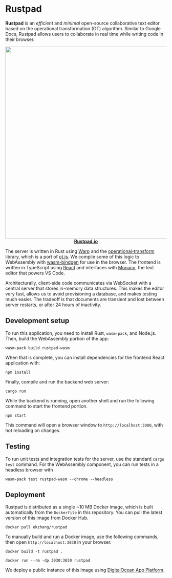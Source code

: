 # Rustpad

**Rustpad** is an _efficient_ and _minimal_ open-source collaborative text
editor based on the operational transformation (OT) algorithm. Similar to Google
Docs, Rustpad allows users to collaborate in real time while writing code in
their browser.

<p align="center">
<a href="https://rustpad.io/">
<img src="https://images.placeholders.dev/?width=600&height=300" width="600"><br>
<strong>Rustpad.io</strong>
</a>
</p>

The server is written in Rust using [Warp](https://github.com/seanmonstar/warp)
and the
[operational-transform](https://github.com/spebern/operational-transform-rs)
library, which is a port of
[ot.js](https://github.com/Operational-Transformation/ot.js). We compile some of
this logic to WebAssembly with
[wasm-bindgen](https://github.com/rustwasm/wasm-bindgen) for use in the browser.
The frontend is written in TypeScript using [React](https://reactjs.org/) and
interfaces with [Monaco](https://github.com/microsoft/monaco-editor), the text
editor that powers VS Code.

Architecturally, client-side code communicates via WebSocket with a central
server that stores in-memory data structures. This makes the editor very fast,
allows us to avoid provisioning a database, and makes testing much easier. The
tradeoff is that documents are transient and lost between server restarts, or
after 24 hours of inactivity.

## Development setup

To run this application, you need to install Rust, `wasm-pack`, and Node.js.
Then, build the WebAssembly portion of the app:

```
wasm-pack build rustpad-wasm
```

When that is complete, you can install dependencies for the frontend React
application with:

```
npm install
```

Finally, compile and run the backend web server:

```
cargo run
```

While the backend is running, open another shell and run the following command
to start the frontend portion.

```
npm start
```

This command will open a browser window to `http://localhost:3000`, with hot
reloading on changes.

## Testing

To run unit tests and integration tests for the server, use the standard
`cargo test` command. For the WebAssembly component, you can run tests in a
headless browser with

```
wasm-pack test rustpad-wasm --chrome --headless
```

## Deployment

Rustpad is distributed as a single ~10 MB Docker image, which is built
automatically from the `Dockerfile` in this repository. You can pull the latest
version of this image from Docker Hub.

```
docker pull ekzhang/rustpad
```

To manually build and run a Docker image, use the following commands, then open
`http://localhost:3030` in your browser.

```
docker build -t rustpad .
```

```
docker run --rm -dp 3030:3030 rustpad
```

We deploy a public instance of this image using
[DigitalOcean App Platform](https://www.digitalocean.com/products/app-platform/).
